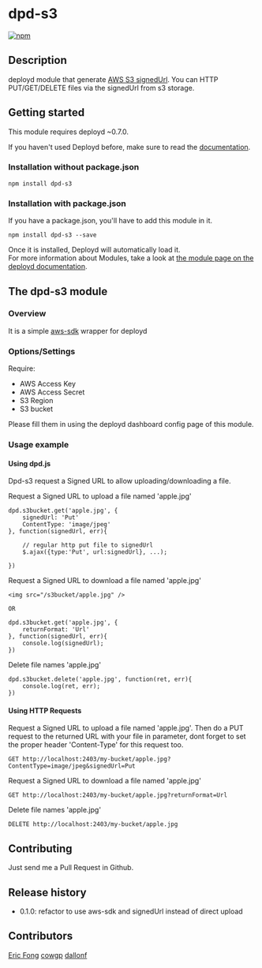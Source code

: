 # dpd-s3

[![npm](https://img.shields.io/npm/v/dpd-s3.svg?style=flat-square)](https://www.npmjs.com/package/dpd-s3)

## Description

deployd module that generate [AWS S3 signedUrl](http://docs.aws.amazon.com/AmazonS3/latest/dev/PresignedUrlUploadObject.html). You can HTTP PUT/GET/DELETE files via the signedUrl from s3 storage.


## Getting started
This module requires deployd ~0.7.0.

If you haven't used Deployd before, make sure to read the [documentation](http://docs.deployd.com/).

### Installation without package.json
````
npm install dpd-s3
````

### Installation with package.json
If you have a package.json, you'll have to add this module in it.
````
npm install dpd-s3 --save
````
Once it is installed, Deployd will automatically load it.  
For more information about Modules, take a look at [the module page on the deployd documentation](http://docs.deployd.com/docs/using-modules/).

## The dpd-s3 module
### Overview

It is a simple [aws-sdk](https://www.npmjs.org/package/aws-sdk) wrapper for deployd

### Options/Settings

Require:
- AWS Access Key
- AWS Access Secret
- S3 Region
- S3 bucket

Please fill them in using the deployd dashboard config page of this module.


### Usage example

#### Using dpd.js

Dpd-s3 request a Signed URL to allow uploading/downloading a file.

Request a Signed URL to upload a file named 'apple.jpg'
```
dpd.s3bucket.get('apple.jpg', {
    signedUrl: 'Put'
    ContentType: 'image/jpeg'
}, function(signedUrl, err){

    // regular http put file to signedUrl
    $.ajax({type:'Put', url:signedUrl}, ...);

})
```


Request a Signed URL to download a file named 'apple.jpg'
```
<img src="/s3bucket/apple.jpg" />

OR

dpd.s3bucket.get('apple.jpg', {
    returnFormat: 'Url'
}, function(signedUrl, err){
    console.log(signedUrl);
})
```

Delete file names 'apple.jpg'
```
dpd.s3bucket.delete('apple.jpg', function(ret, err){
    console.log(ret, err);
})
```

#### Using HTTP Requests

Request a Signed URL to upload a file named 'apple.jpg'. 
Then do a PUT request to the returned URL with your file in parameter, dont forget to set the proper header 'Content-Type' for this request too.
```
GET http://localhost:2403/my-bucket/apple.jpg?ContentType=image/jpeg&signedUrl=Put
```


Request a Signed URL to download a file named 'apple.jpg'
```
GET http://localhost:2403/my-bucket/apple.jpg?returnFormat=Url
```


Delete file names 'apple.jpg'
```
DELETE http://localhost:2403/my-bucket/apple.jpg
```

## Contributing

Just send me a Pull Request in Github.

## Release history

- 0.1.0: refactor to use aws-sdk and signedUrl instead of direct upload

## Contributors

[Eric Fong](https://github.com/ericfong)
[cowgp](https://github.com/cowgp)
[dallonf](https://github.com/dallonf)
